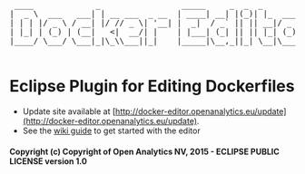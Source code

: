 <pre>
 ____             _                 _____     _  _  _              
|  _ \  ___   ___| | __ ___  _ __  | ____| __| |(_)| |_  ___  _ __ 
| | | |/ _ \ / __| |/ // _ \| '__| |  _|  / _` || || __|/ _ \| '__|
| |_| | (_) | (__|   <|  __/| |    | |___| (_| || || |_| (_) | |   
|____/ \___/ \___|_|\_\\___||_|    |_____|\__,_||_| \__|\___/|_| 
                            
</pre>

# Eclipse Plugin for Editing Dockerfiles

- Update site available at [http://docker-editor.openanalytics.eu/update](http://docker-editor.openanalytics.eu/update).
- See the [wiki guide](https://github.com/openanalytics/docker-editor/wiki/Getting-Started-with-Dockerfile-Editor) to get started with the editor

#### Copyright (c) Copyright of Open Analytics NV, 2015 - ECLIPSE PUBLIC LICENSE version 1.0
